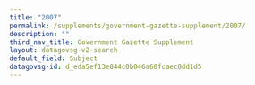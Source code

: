 ```yaml
---
title: "2007"
permalink: /supplements/government-gazette-supplement/2007/
description: ""
third_nav_title: Government Gazette Supplement
layout: datagovsg-v2-search
default_field: Subject
datagovsg-id: d_eda5ef13e844c0b046a68fcaec0dd1d5
---
```

